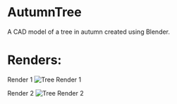 # AutumnTree
A CAD model of a tree in autumn created using Blender.

# Renders:

Render 1
![Tree Render 1](13.png?raw=true "Autumn Tree Example Render 1")

Render 2
![Tree Render 2](7.png?raw=true "Autumn Tree Example Render 2")

